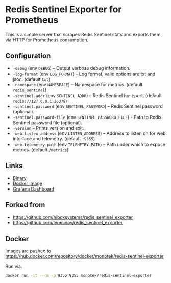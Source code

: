 # Redis Sentinel Exporter for Prometheus

This is a simple server that scrapes Redis Sentinel stats and exports them via HTTP for Prometheus consumption.

## Configuration

* `-debug` (env `DEBUG`) – Output verbose debug information.
* `-log-format` (env `LOG_FORMAT`) – Log format, valid options are txt and json. (default `txt`)
* `-namespace` (env `NAMESPACE`) – Namespace for metrics. (default `redis_sentinel`)
* `-sentinel.addr` (env `SENTINEL_ADDR`) – Redis Sentinel host:port. (default `redis://127.0.0.1:26379`)
* `-sentinel.password` (env `SENTINEL_PASSWORD`) – Redis Sentinel password (optional).
* `-sentinel.password-file` (env `SENTINEL_PASSWORD_FILE`) - Path to Redis Sentinel password file (optional).
* `-version` – Prints version and exit.
* `-web.listen-address` (env `LISTEN_ADDRESS`) – Address to listen on for web interface and telemetry. (default `:9355`)
* `-web.telemetry-path` (env `TELEMETRY_PATH`) – Path under which to expose metrics. (default `/metrics`)

## Links

* [Binary](https://github.com/leominov/redis_sentinel_exporter/releases)
* [Docker Image](https://hub.docker.com/r/leominov/redis_sentinel_exporter)
* [Grafana Dashboard](https://grafana.com/dashboards/9570)

## Forked from

* <https://github.com/hiboxsystems/redis_sentinel_exporter>
* <https://github.com/leominov/redis_sentinel_exporter>

## Docker

Images are pushed to <https://hub.docker.com/repository/docker/monotek/redis-sentinel-exporter>

Run via:

```bash
docker run -it --rm -p 9355:9355 monotek/redis-sentinel-exporter
```

